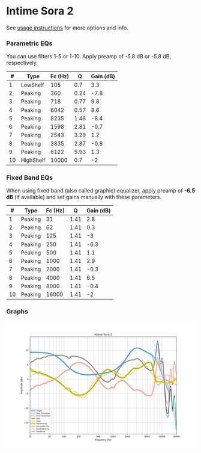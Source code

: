 # Intime Sora 2
See [usage instructions](https://github.com/jaakkopasanen/AutoEq#usage) for more options and info.

### Parametric EQs
You can use filters 1-5 or 1-10. Apply preamp of -5.8 dB or -5.8 dB, respectively.

|   # | Type      |   Fc (Hz) |    Q |   Gain (dB) |
|-----|-----------|-----------|------|-------------|
|   1 | LowShelf  |       105 | 0.7  |         3.3 |
|   2 | Peaking   |       360 | 0.24 |        -7.8 |
|   3 | Peaking   |       718 | 0.77 |         9.8 |
|   4 | Peaking   |      6042 | 0.57 |         8.6 |
|   5 | Peaking   |      8235 | 1.48 |        -8.4 |
|   6 | Peaking   |      1598 | 2.81 |        -0.7 |
|   7 | Peaking   |      2543 | 3.29 |         1.2 |
|   8 | Peaking   |      3835 | 2.87 |        -0.8 |
|   9 | Peaking   |      6122 | 5.93 |         1.3 |
|  10 | HighShelf |     10000 | 0.7  |        -2   |

### Fixed Band EQs
When using fixed band (also called graphic) equalizer, apply preamp of **-6.5 dB** (if available) and set gains manually with these parameters.

|   # | Type    |   Fc (Hz) |    Q |   Gain (dB) |
|-----|---------|-----------|------|-------------|
|   1 | Peaking |        31 | 1.41 |         2.8 |
|   2 | Peaking |        62 | 1.41 |         0.3 |
|   3 | Peaking |       125 | 1.41 |        -3   |
|   4 | Peaking |       250 | 1.41 |        -6.3 |
|   5 | Peaking |       500 | 1.41 |         1.1 |
|   6 | Peaking |      1000 | 1.41 |         2.9 |
|   7 | Peaking |      2000 | 1.41 |        -0.3 |
|   8 | Peaking |      4000 | 1.41 |         6.5 |
|   9 | Peaking |      8000 | 1.41 |        -0.4 |
|  10 | Peaking |     16000 | 1.41 |        -2   |

### Graphs
![](./Intime%20Sora%202.png)

